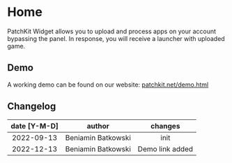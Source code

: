 # Home
PatchKit Widget allows you to upload and process apps on your account bypassing the panel. In response, you will receive a launcher with uploaded game.

## Demo
A working demo can be found on our website: [patchkit.net/demo.html](https://patchkit.net/demo.html)

## Changelog
| date [Y-M-D]      | author                | changes |
| :---:             | :---:                 | :---:   |
| 2022-09-13        | Beniamin Batkowski    | init    |
| 2022-12-13        | Beniamin Batkowski    | Demo link added    |